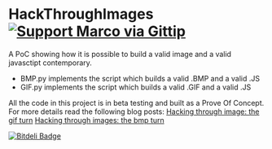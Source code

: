 HackThroughImages [![Support Marco via Gittip](http://img.shields.io/gittip/marco.svg)](https://www.gittip.com/marco/)
=================

A PoC showing how it is possible to build a valid image and a valid javasctipt contemporary.

* BMP.py implements the script which builds a valid .BMP and a valid .JS 
* GIF.py implements the script which builds a valid .GIF and a valid .JS

All the code in this project is in beta testing and built as a Prove Of Concept.
For more details read the following blog posts:
[Hacking through image: the gif turn](http://marcoramilli.blogspot.it/2014/01/hacking-through-image-gif-turn.html)
[Hacking through images: the bmp turn](http://marcoramilli.blogspot.it/2013/10/hacking-through-images.html)



[![Bitdeli Badge](https://d2weczhvl823v0.cloudfront.net/marcoramilli/hackthroughimages/trend.png)](https://bitdeli.com/free "Bitdeli Badge")

